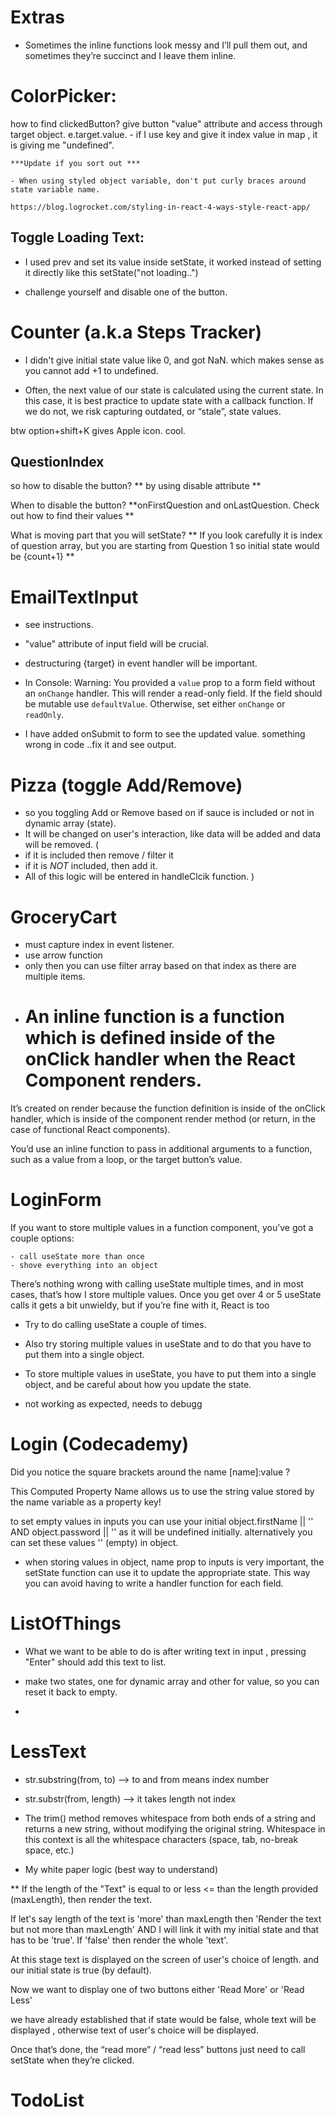 # Extras
- Sometimes the inline functions look messy and I’ll pull them out, and sometimes they’re succinct and I leave them inline.

# ColorPicker:
how to find clickedButton? 
    give button "value" attribute and access through target object. e.target.value.
    - if I use key and give it index value in map , it is giving me "undefined".

    ***Update if you sort out ***

    - When using styled object variable, don't put curly braces around state variable name. 

    https://blog.logrocket.com/styling-in-react-4-ways-style-react-app/


## Toggle Loading Text:

- I used prev and set its value inside setState, it worked instead of setting it directly like this setState("not loading..")

- challenge yourself and disable one of the button.

# Counter (a.k.a Steps Tracker)
- I didn't give initial state value like 0, and got NaN. which makes sense as you cannot add +1 to undefined.

- Often, the next value of our state is calculated using the current state. In this case, it is best practice to update state with a callback function. If we do not, we risk capturing outdated, or “stale”, state values. 

btw option+shift+K gives Apple icon. cool.

## QuestionIndex
so how to disable the button? ** by using disable attribute **

When to disable the button? **onFirstQuestion and onLastQuestion. Check out how to find their values ** 

What is moving part that you will setState? ** If you look carefully it is index of question array, but you are starting from Question 1 so initial state would be {count+1} **

# EmailTextInput

- see instructions. 
- "value" attribute of input field will be crucial.
- destructuring {target} in event handler will be important.

- In Console: Warning: You provided a `value` prop to a form field without an `onChange` handler. This will render a read-only field. If the field should be mutable use `defaultValue`. Otherwise, set either `onChange` or `readOnly`.

- I have added onSubmit to form to see the updated value. something wrong in code ..fix it and see output.

# Pizza (toggle Add/Remove)

- so you toggling Add or Remove based on if sauce is included or not in dynamic array (state). 
- It will be changed on user's interaction, like data will be added and data will be removed.
(
- if it is included then remove / filter it
- if it is *NOT* included, then add it. 
- All of this logic will be entered in handleClcik function.
)

# GroceryCart 
- must capture index in event listener.
- use arrow function 
- only then you can use filter array based on that index as there are multiple items.

* # An inline function is a function which is defined inside of the onClick handler when the React Component renders.

It’s created on render because the function definition is inside of the onClick handler, which is inside of the component render method (or return, in the case of functional React components).

You’d use an inline function to pass in additional arguments to a function, such as a value from a loop, or the target button’s value.

# LoginForm

If you want to store multiple values in a function component, you’ve got a couple options:

    - call useState more than once
    - shove everything into an object

There’s nothing wrong with calling useState multiple times, and in most cases, that’s how I store multiple values. Once you get over 4 or 5 useState calls it gets a bit unwieldy, but if you’re fine with it, React is too

- Try to do calling useState a couple of times.
- Also try storing multiple values in useState and to do that you have to put them into a single object.

- To store multiple values in useState, you have to put them into a single object, and be careful about how you update the state. 

- not working as expected, needs to debugg

# Login (Codecademy)

Did you notice the square brackets around the name [name]:value ? 

This Computed Property Name allows us to use the string value stored by the name variable as a property key! 

to set empty values in inputs you can use your initial object.firstName || '' AND object.password || '' as it will be undefined initially. alternatively you can set these values '' (empty) in object.

- when storing values in object, name prop to inputs is very important, the setState function can use it to update the appropriate state. This way you can avoid having to write a handler function for each field.



# ListOfThings

- What we want to be able to do is after writing text in input , pressing "Enter" should add this text to list. 

- make two states, one for dynamic array and other for value, so you can reset it back to empty. 

- 




# LessText

- str.substring(from, to) --> to and from means index number

- str.substr(from, length) --> it takes length not index

- The trim() method removes whitespace from both ends of a string and returns a new string, without modifying the original string. Whitespace in this context is all the whitespace characters (space, tab, no-break space, etc.)

- My white paper logic (best way to understand)

** If the length of the "Text" is equal to or less <= than 
the length provided (maxLength), then render the text.

If let's say length of the text is 'more' than maxLength then 'Render the text but not more than maxLength' AND I will link it with my initial state and that has to be 'true'. If 'false' then render the whole 'text'.

At this stage text is displayed on the screen of user's choice of length. and our initial state is true (by default).

Now we want to display one of two buttons either 
'Read More' or 
'Read Less'

we have already established that if state would be false, whole text will be displayed , otherwise text of user's choice will be displayed.


Once that’s done, the “read more” / “read less” buttons just need to call setState when they’re clicked.



# TodoList








